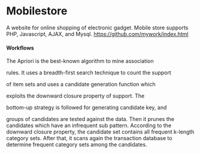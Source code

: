 # Mobilestore


 A website for online shopping of electronic gadget.
Mobile store supports PHP, Javascript, AJAX, and Mysql.
  https://github.com/mywork/index.html

#### Workflows

The Apriori is the best-known algorithm to mine association 

rules. It uses a breadth-first search technique to count the support 

of item sets and uses a candidate generation function which 

exploits the downward closure property of support. The 

bottom-up strategy is followed for generating candidate key, and 

groups of candidates are tested against the data. Then it prunes the 
candidates which have an infrequent sub pattern. According to the 
downward closure property, the candidate set contains all 
frequent k-length category sets. After that, it scans again the 
transaction database to determine frequent category sets among 
the candidates. 


